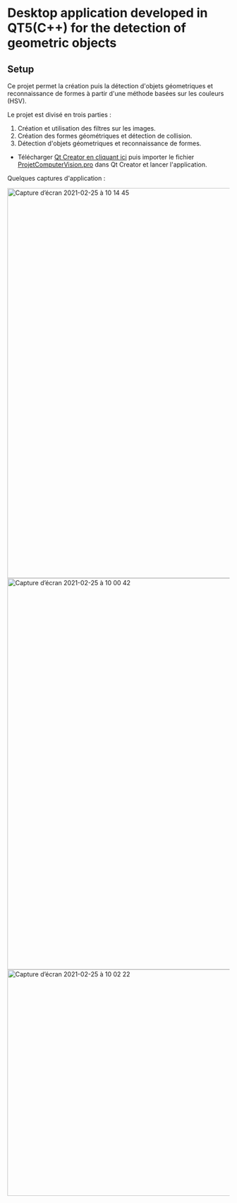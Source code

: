 # Desktop application developed in QT5(C++) for the detection of geometric objects
##                             Setup

Ce projet permet la création puis la détection d'objets géometriques et reconnaissance de formes à partir d'une méthode basées sur les couleurs (HSV).

Le projet est divisé en trois parties :

  1. Création et utilisation des filtres sur les images.
  2. Création des formes géométriques et détection de collision.
  3. Détection d'objets géometriques et reconnaissance de formes.

* Télécharger [Qt Creator en cliquant ici](https://www.qt.io/product/development-tools) puis importer le fichier [ProjetComputerVision.pro](https://github.com/WalidKhelifa/Geometric-shape-detection/blob/main/ProjetComputerVision.pro) dans Qt Creator et lancer l'application.


Quelques captures d'application :


<img width="884" alt="Capture d’écran 2021-02-25 à 10 14 45" src="https://user-images.githubusercontent.com/56236244/116021240-b6812700-a63f-11eb-87f9-4d8ab60b30ea.png">
<img width="887" alt="Capture d’écran 2021-02-25 à 10 00 42" src="https://user-images.githubusercontent.com/56236244/116021248-b97c1780-a63f-11eb-9e6b-a4f73a63aa0e.png">
<img width="513" alt="Capture d’écran 2021-02-25 à 10 02 22" src="https://user-images.githubusercontent.com/56236244/116021674-8dad6180-a640-11eb-92eb-fdccc051a730.png">

